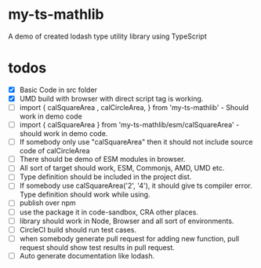 # my-ts-mathlib

A demo of created lodash type utility library using TypeScript

# todos

- [x] Basic Code in src folder
- [x] UMD build with browser with direct script tag is working.
- [ ] import { calSquareArea , calCircleArea, } from 'my-ts-mathlib' - Should work in demo code
- [ ] import { calSquareArea } from 'my-ts-mathlib/esm/calSquareArea' - should work in demo code.
- [ ] If somebody only use "calSquareArea" then it should not include source code of calCircleArea
- [ ] There should be demo of ESM modules in browser.
- [ ] All sort of target should work, ESM, Commonjs, AMD, UMD etc.
- [ ] Type definition should be included in the project dist.
- [ ] If somebody use calSquareArea('2', '4'), it should give ts compiler error. Type definition should work while using.
- [ ] publish over npm
- [ ] use the package it in code-sandbox, CRA other places.
- [ ] library should work in Node, Browser and all sort of environments.
- [ ] CircleCI build should run test cases.
- [ ] when somebody generate pull request for adding new function, pull request should show test results in pull request.
- [ ] Auto generate documentation like lodash.
